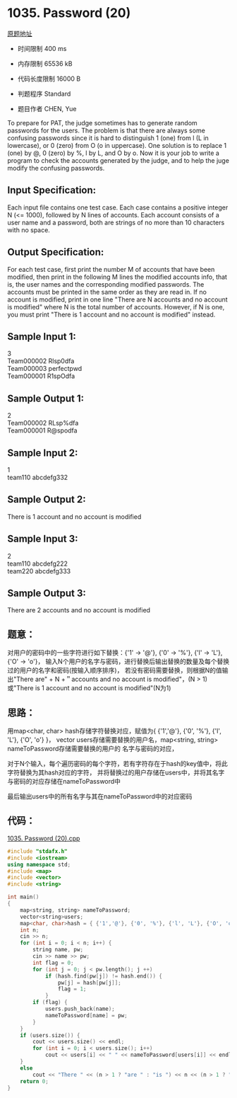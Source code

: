 ﻿# 1035. Password (20)
[原题地址](https://www.patest.cn/contests/pat-a-practise/1035)

* 时间限制 400 ms

* 内存限制 65536 kB

* 代码长度限制 16000 B

* 判题程序 Standard 

* 题目作者 CHEN, Yue



To prepare for PAT, the judge sometimes has to generate random passwords for the users. The 
problem is that there are always some confusing passwords since it is hard to distinguish 1 
(one) from l (L in lowercase), or 0 (zero) from O (o in uppercase). One solution is to replace 
1 (one) by @, 0 (zero) by %, l by L, and O by o. Now it is your job to write a program to check 
the accounts generated by the judge, and to help the juge modify the confusing passwords.

## Input Specification: 

Each input file contains one test case. Each case contains a positive integer N (<= 1000), 
followed by N lines of accounts. Each account consists of a user name and a password, both 
are strings of no more than 10 characters with no space.



## Output Specification: 

For each test case, first print the number M of accounts that have been modified, then print in 
the following M lines the modified accounts info, that is, the user names and the corresponding 
modified passwords. The accounts must be printed in the same order as they are read in. If no 
account is modified, print in one line "There are N accounts and no account is modified" where N 
is the total number of accounts. However, if N is one, you must print "There is 1 account and no 
account is modified" instead.


## Sample Input 1:

3  
Team000002 Rlsp0dfa  
Team000003 perfectpwd  
Team000001 R1spOdfa  

## Sample Output 1:

2  
Team000002 RLsp%dfa  
Team000001 R@spodfa  


## Sample Input 2:

1  
team110 abcdefg332  

## Sample Output 2:

There is 1 account and no account is modified


## Sample Input 3:

2  
team110 abcdefg222  
team220 abcdefg333  

## Sample Output 3:

There are 2 accounts and no account is modified  



## 题意：

对用户的密码中的一些字符进行如下替换：{'1' -> '@'}, {'0' -> '%'}, {'l' -> 'L'}, {'O' -> 'o'}，
输入N个用户的名字与密码，进行替换后输出替换的数量及每个替换过的用户的名字和密码(按输入顺序排序)，
若没有密码需要替换，则根据N的值输出"There are" + N +＂accounts and no account is modified"，(N > 1)
或"There is 1 account and no account is modified"(N为1)

## 思路：

用map<char, char> hash存储字符替换对应，赋值为{ {'1','@'}, {'0', '%'}, {'l', 'L'}, {'O', 'o'} }，
vector<string> users存储需要替换的用户名，map<string, string> nameToPassword存储需要替换的用户的
名字与密码的对应，

对于N个输入，每个遍历密码的每个字符，若有字符存在于hash的key值中，将此字符替换为其hash对应的字符，
并将替换过的用户存储在users中，并将其名字与密码的对应存储在nameToPassword中

最后输出users中的所有名字与其在nameToPassword中的对应密码

## 代码：

[1035. Password (20).cpp](https://github.com/jerrykcode/PAT-Practise/blob/master/PAT%20Advanced%20Level%20Practise/1035.%20Password%20(20)/1035.%20Password%20(20).cpp)


```cpp
#include "stdafx.h"
#include <iostream>
using namespace std;
#include <map>
#include <vector>
#include <string>

int main()
{
	map<string, string> nameToPassword;
	vector<string>users;
	map<char, char>hash = { {'1','@'}, {'0', '%'}, {'l', 'L'}, {'O', 'o'} };
	int n;
	cin >> n;
	for (int i = 0; i < n; i++) {
		string name, pw;
		cin >> name >> pw;
		int flag = 0;
		for (int j = 0; j < pw.length(); j ++)
			if (hash.find(pw[j]) != hash.end()) {
				pw[j] = hash[pw[j]];
				flag = 1;
			}
		if (flag) {
			users.push_back(name);
			nameToPassword[name] = pw;
		}
	}
	if (users.size()) {
		cout << users.size() << endl;
		for (int i = 0; i < users.size(); i++)
			cout << users[i] << " " << nameToPassword[users[i]] << endl;
	}
	else
		cout << "There " << (n > 1 ? "are " : "is ") << n << (n > 1 ? " accounts" : " account") << " and no account is modified";
    return 0;
}
```

